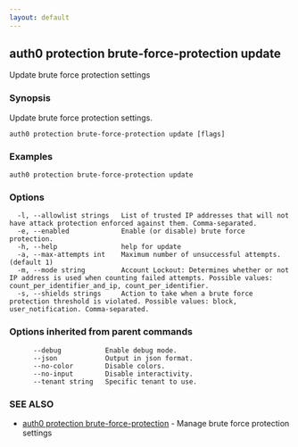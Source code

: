 ```yaml
---
layout: default
---
```

## auth0 protection brute-force-protection update

Update brute force protection settings

### Synopsis

Update brute force protection settings.

```
auth0 protection brute-force-protection update [flags]
```

### Examples

```
auth0 protection brute-force-protection update
```

### Options

```
  -l, --allowlist strings   List of trusted IP addresses that will not have attack protection enforced against them. Comma-separated.
  -e, --enabled             Enable (or disable) brute force protection.
  -h, --help                help for update
  -a, --max-attempts int    Maximum number of unsuccessful attempts. (default 1)
  -m, --mode string         Account Lockout: Determines whether or not IP address is used when counting failed attempts. Possible values: count_per_identifier_and_ip, count_per_identifier.
  -s, --shields strings     Action to take when a brute force protection threshold is violated. Possible values: block, user_notification. Comma-separated.
```

### Options inherited from parent commands

```
      --debug           Enable debug mode.
      --json            Output in json format.
      --no-color        Disable colors.
      --no-input        Disable interactivity.
      --tenant string   Specific tenant to use.
```

### SEE ALSO

* [auth0 protection brute-force-protection](auth0_protection_brute-force-protection.md)	 - Manage brute force protection settings

